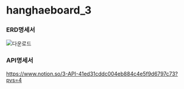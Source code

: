 # hanghaeboard_3
### ERD명세서
![다운로드](https://user-images.githubusercontent.com/122453216/235288099-f0d1afcd-51df-43bd-836a-d36da3ad78d6.png)

### API명세서
https://www.notion.so/3-API-41ed31cddc004eb884c4e5f9d6797c73?pvs=4
